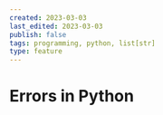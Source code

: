 ```yaml
---
created: 2023-03-03
last_edited: 2023-03-03
publish: false
tags: programming, python, list[str]
type: feature
---
```

# Errors in Python
